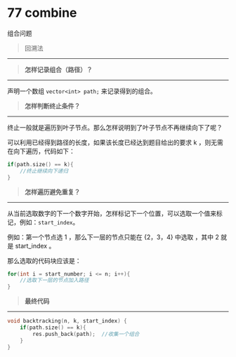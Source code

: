 # 77 combine

组合问题

> 回溯法

---





> **怎样记录组合（路径）？**

---

声明一个数组 `vector<int> path;` 来记录得到的组合。



> **怎样判断终止条件？**

---

终止一般就是遍历到叶子节点。那么怎样说明到了叶子节点不再继续向下了呢？

可以利用已经得到路径的长度，如果该长度已经达到题目给出的要求 k ，则无需在向下遍历，代码如下：

```c++
if(path.size() == k){
    //终止继续向下递归
}
```



> **怎样遍历避免重复？**

---

从当前选取数字的下一个数字开始，怎样标记下一个位置，可以选取一个值来标记，例如：`start_index`。

例如：第一个节点选 1 ，那么下一层的节点只能在 {2，3，4} 中选取 ，其中 2 就是 start_index 。

  

那么选取的代码块应该是：

```c++
for(int i = start_number; i <= n; i++){
    //选取下一层的节点加入路径
}
```



> **最终代码**

---

```c++
void backtracking(n, k, start_index) {
    if(path.size() == k){
        res.push_back(path);  //收集一个组合
    }
}
```

